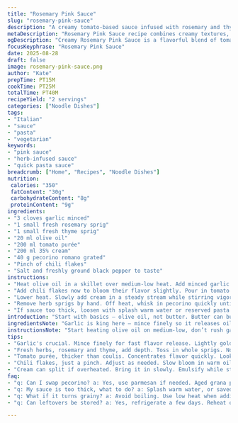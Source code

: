 ```yaml
---
title: "Rosemary Pink Sauce"
slug: "rosemary-pink-sauce"
description: "A creamy tomato-based sauce infused with rosemary and thyme, finished with pecorino instead of parmesan. Uses olive oil instead of butter for a lighter touch, and adds a pinch of chili flakes for subtle heat. Cook garlic and herbs low and slow, extract flavors fully before combining with tomato puree and cream. Simmer gently till sauce blisters and thickens with reddish sheen. Serve with fresh pasta or gnocchi. Salt and black pepper finish it off. No gluten, nuts, or eggs in recipe. Simple ingredients build layers of aroma and texture."
metaDescription: "Rosemary Pink Sauce recipe combines creamy textures, aromatic herbs, and tangy tomato for a versatile dish that elevates any pasta meal."
ogDescription: "Creamy Rosemary Pink Sauce is a flavorful blend of tomato, herbs, and pecorino; perfect for your pasta night."
focusKeyphrase: "Rosemary Pink Sauce"
date: 2025-08-28
draft: false
image: rosemary-pink-sauce.png
author: "Kate"
prepTime: PT15M
cookTime: PT25M
totalTime: PT40M
recipeYield: "2 servings"
categories: ["Noodle Dishes"]
tags:
- "Italian"
- "sauce"
- "pasta"
- "vegetarian"
keywords:
- "pink sauce"
- "herb-infused sauce"
- "quick pasta sauce"
breadcrumb: ["Home", "Recipes", "Noodle Dishes"]
nutrition: 
 calories: "350"
 fatContent: "30g"
 carbohydrateContent: "8g"
 proteinContent: "9g"
ingredients:
- "3 cloves garlic minced"
- "1 small fresh rosemary sprig"
- "1 small fresh thyme sprig"
- "20 ml olive oil"
- "200 ml tomato purée"
- "200 ml 35% cream"
- "40 g pecorino romano grated"
- "Pinch of chili flakes"
- "Salt and freshly ground black pepper to taste"
instructions:
- "Heat olive oil in a skillet over medium-low heat. Add minced garlic plus rosemary and thyme. Cook gently until garlic is golden but not burnt, herbs fully aromatic — around 4 minutes. Watch constantly; burnt garlic ruins sauce."
- "Add chili flakes now to bloom their flavor slightly. Pour in tomato purée, stir well. Raise heat just enough to see bubbles forming at edges. Simmer uncovered 10-12 minutes, sauce deepens in color with subtle glossy rim. Stir often to avoid sticking."
- "Lower heat. Slowly add cream in a steady stream while stirring vigorously to emulsify sauce. Keep on low heat, let sauce thicken slight, about 5 minutes. Look for beads of sauce forming on spoon. Avoid boiling here — cream can break."
- "Remove herb sprigs by hand. Off heat, whisk in pecorino quickly until melted and sauce turns richer, silkier. Taste—adjust salt pepper last. Pecorino adds salty umami and sharpness."
- "If sauce too thick, loosen with splash warm water or reserved pasta water. If too thin, simmer a few more minutes gently. Serve right away with fresh gnocchi or penne."
introduction: "Start with basics — olive oil, not butter. Butter can burn fast, olive oil lets garlic and herbs infuse gently. Garlic gets sweet and aromatic this way. Throw in thyme alongside rosemary to add complexity. Tomato purée, it’s thicker than coulis so concentrate flavors faster. No hurry — low-and-slow coaxing develops depth. Chili flakes sneak in a shadow of heat, wakes up the sauce. Cream isn’t just for richness but balances acidity of tomato. Pecorino swaps in for parmesan, sharper punch, saltier finish. Watch temperature control, crucial to prevent separation or grainy texture. Removing herbs at the end avoids bitter notes, leaving clean herbal aroma. Sauce thickness? Look closely, visual cues on pan edges better than a clock. Thin if needed with pasta water. Gnocchi or fresh pasta love this, clings well, silky but with bite. Simple staples, little tweaks, that’s how layers of flavor breathe life."
ingredientsNote: "Garlic is king here — mince finely so it releases oils fast but won’t scorch. Use fresh rosemary sprig with leaves intact for frittering into sauce; thyme is less intrusive, adds subtle earthiness. Olive oil preferred for its higher smoke point and cleaner finish than butter; butter can overwhelm with dairy fat, burn if overheated. Tomato purée works better than coulis; more concentrated solids, less watery, makes sauce velvety quicker. Cream should be full fat — 35 percent minimum — gives body and prevents curdling. Pecorino romano is saltier and more assertive than parmesan; if unavailable, aged grana padano or even sharp aged cheddar could substitute but flavors shift. Chili flakes optional, bring only a hint of bite, adjust by taste. Salt late — cheese adds saltiness, so add salt carefully to avoid over-seasoning."
instructionsNote: "Start heating olive oil on medium-low, don’t rush garlic; burnt bits cause bitterness and spoil sauce. When garlic is translucent and caressing the pan with soft sizzling, add herbs to infuse aroma without burning. Flip heat to medium once tomato purée goes in; bubbles forming at rim indicate simmering. Stir to prevent sticking or burning at bottom — clay or stainless pans work, avoid too thin metal that heats unevenly. Adding chili flakes here helps them toast slightly, boosting flavor. Lower heat when adding cream gradually — prevents splitting. Stirring continuously ensures smooth emulsion. Off heat, whisk cheese in cold saves sauce from curdling. Skim off herbs — twigs or needles left in sauce can taste bitter or stringy. Adjust thickness by eye, spoon test — sauce must coat but not drown pasta. Seal in flavor by serving sauce freshly made; reheat risks breakage. Keep a ladle of pasta cooking water for final thinning, liquid starch helps bind sauce to pasta strands."
tips:
- "Garlic's crucial. Mince finely for fast flavor release. Lightly golden, makes sweet notes. Too dark? Toss it. Strain through pace - lots to watch."
- "Fresh herbs, rosemary and thyme, add depth. Toss in whole sprigs. Not all herbs blend well. Strain before serving. Bitter notes ruin dishes."
- "Tomato purée, thicker than coulis. Concentrates flavor quickly. Look for glossy sheen while simmering, stir often. Check how it clings to pasta."
- "Chili flakes, just a pinch. Adjust as needed. Slow bloom in warm oil before adding tomatoes. Don't rush the heat. Balance is key."
- "Cream can split if overheated. Bring it in slowly. Emulsify while stirring. Look for silky texture. If it curdles, salvage with quick whisk."
faq:
- "q: Can I swap pecorino? a: Yes, use parmesan if needed. Aged grana padano works too. Flavors shift though. Test taste before serving."
- "q: My sauce is too thick, what to do? a: Splash warm water, or saved pasta water. Adjust gradually. Look for coating but not drowning."
- "q: What if it turns grainy? a: Avoid boiling. Use low heat when adding cream. Whisk vigorously. Flow keeps emulsion intact."
- "q: Can leftovers be stored? a: Yes, refrigerate a few days. Reheat on low heat. Watch for separation. Add a splash of water to revive texture."

---
```

